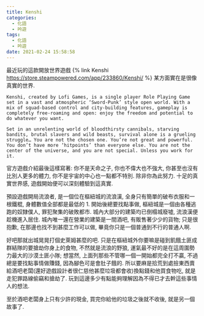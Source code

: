 ```yaml
---
title: Kenshi
categories:
  - 化語
  - 吟遊
tags:
  - 化語
  - 吟遊
date: 2021-02-24 15:58:58
---
```

最近玩的這款開放世界遊戲 {% link Kenshi https://store.steampowered.com/app/233860/Kenshi/ %} 某方面實在是很像真實的世界.

```
Kenshi, created by Lofi Games, is a single player Role Playing Game set in a vast and atmospheric ‘Sword-Punk’ style open world. With a mix of squad-based control and city-building features, gameplay is completely free-roaming and open: enjoy the freedom and potential to do whatever you want.

Set in an unrelenting world of bloodthirsty cannibals, starving bandits, brutal slavers and wild beasts, survival alone is a grueling struggle… You are not the chosen one. You’re not great and powerful. You don’t have more ‘hitpoints’ than everyone else. You are not the center of the universe, and you are not special. Unless you work for it.
```

官方遊戲介紹最後這樣寫著: 你不是天命之子, 你也不偉大也不強大, 你甚至也沒有比別人更多的體力, 你不是宇宙的中心也一點都不特別. 除非你為此努力. 十足的真實世界感, 遊戲開始便可以深刻體驗到這真實.

預設遊戲開局流浪者, 是一個位在樞紐城的流浪漢, 全身只有簡單的破布衣服和一根鐵棍, 身體數值全部都是最低的 1. 開始後總要找點事做, 樞紐城是一個由各種逃跑的奴隸僕人, 罪犯聚集的破敗都市. 城內大部分的建築均已倒榻城廢墟, 流浪漢便趁機進入居住. 城內唯一還在營業的建築是一間酒吧, 有販售著少少的貨物; 只是很抱歉, 在那邊也找不到甚麼工作可以做, 畢竟你只是一個普通到不行的普通人啊.

好吧那就出城晃晃打個史萊姆甚麼的吧. 只是在樞紐城外你要嘛是碰到飢餓土匪成群結隊的要搶劫你身上的食物, 不然就是流浪的野狼, 運氣最不好的是在這周圍勢力最大的沙漠土匪小隊; 想當然, 上面列那些不管哪一個一開始都完全打不贏, 不過總是要找點事情做賺錢, 因為腳色可是會肚子餓的. 所以要麻是拾荒到處撿東西賣給酒吧老闆(還好遊戲設計者很仁慈他甚麼垃圾都會收)換點錢和他買食物吃, 就是走犯罪路線偷竊和搶劫了. 玩到這邊多少有點能夠理解因為不得已才去幹這些事情人的想法.

至於酒吧老闆身上只有少許的現金, 買完你給他的垃圾之後就不收後, 就是另一個故事了.
